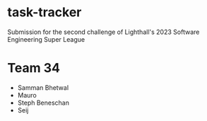 # task-tracker
Submission for the second challenge of Lighthall's 2023 Software Engineering Super League

# Team 34
* Samman Bhetwal
* Mauro
* Steph Beneschan
* Seij
